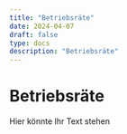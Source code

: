 ```yaml
---
title: "Betriebsräte"
date: 2024-04-07
draft: false
type: docs
description: "Betriebsräte"
---
```


# Betriebsräte

Hier könnte Ihr Text stehen